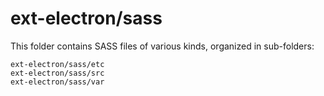 # ext-electron/sass

This folder contains SASS files of various kinds, organized in sub-folders:

    ext-electron/sass/etc
    ext-electron/sass/src
    ext-electron/sass/var
